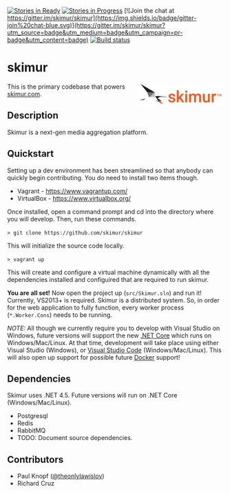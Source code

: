 [![Stories in Ready](https://badge.waffle.io/skimur/skimur.png?label=ready&title=Ready)](https://waffle.io/skimur/skimur)
[![Stories in Progress](https://badge.waffle.io/skimur/skimur.png?label=In%20Progress&title=In%20Progress)](https://waffle.io/skimur/skimur)
[![Join the chat at https://gitter.im/skimur/skimur](https://img.shields.io/badge/gitter-join%20chat-blue.svg)](https://gitter.im/skimur/skimur?utm_source=badge&utm_medium=badge&utm_campaign=pr-badge&utm_content=badge)
[![Build status](https://ci.appveyor.com/api/projects/status/github/skimur/skimur?branch=master&svg=true)](https://ci.appveyor.com/project/theonlylawislove/skimur)

# skimur

<img src="resources/logo-small.jpg" align="right" style="width:40%;">

This is the primary codebase that powers [skimur.com](http://www.skimur.com).

## Description

Skimur is a next-gen media aggregation platform.

## Quickstart

Setting up a dev environment has been streamlined so that anybody can quickly begin contributing. You do need to install two items though.

- Vagrant - https://www.vagrantup.com/
- VirtualBox - https://www.virtualbox.org/

Once installed, open a command prompt and cd into the directory where you will develop. Then, run these commands.

```> git clone https://github.com/skimur/skimur```

This will initialize the source code locally.

```> vagrant up```

This will create and configure a virtual machine dynamically with all the dependencies installed and configuired that are required to run skimur.

**You are all set!** Now open the project up (```src/Skimur.sln```) and run it! Currently, VS2013+ is required. Skimur is a distributed system. So, in order for the web application to fully function, every worker process (```*.Worker.Cons```) needs to be running.

*NOTE:* All though we currently require you to develop with Visual Studio on Windows, future versions will support the new [.NET Core](https://github.com/dotnet/core) which runs on Windows/Mac/Linux. At that time, development will take place using either Visual Studio (Windows), or [Visual Studio Code](https://www.visualstudio.com/en-us/products/code-vs.aspx) (Windows/Mac/Linux). This will also open up support for possible future [Docker](https://www.docker.com/) support!

## Dependencies

Skimur uses .NET 4.5. Future versions will run on .NET Core (Windows/Mac/Linux).

- Postgresql
- Redis
- RabbitMQ
- TODO: Document source dependencies.

## Contributors

- Paul Knopf ([@theonlylawislov](http://twitter.com/theonlylawislov))
- Richard Cruz
